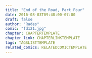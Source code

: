 ```yaml
---
title: "End of the Road, Part Four"
date: 2016-08-03T09:48:00-07:00
draft: false
author: "Rades"
comic: "fd121.jpg"
chapter: CHAPTERTEMPLATE
chapter_link: CHAPTERLINKTEMPLATE
tags: TAGSLISTTEMPLATE
related_comics: RELATEDCOMICTEMPLATE
---
```

